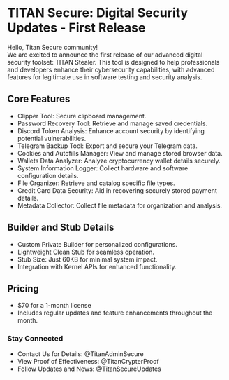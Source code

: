 # TITAN Secure: Digital Security Updates - First Release

Hello, Titan Secure community!  
We are excited to announce the first release of our advanced digital security toolset: TITAN Stealer. This tool is designed to help professionals and developers enhance their cybersecurity capabilities, with advanced features for legitimate use in software testing and security analysis.  

## Core Features
- Clipper Tool: Secure clipboard management.  
- Password Recovery Tool: Retrieve and manage saved credentials.  
- Discord Token Analysis: Enhance account security by identifying potential vulnerabilities.  
- Telegram Backup Tool: Export and secure your Telegram data.  
- Cookies and Autofills Manager: View and manage stored browser data.  
- Wallets Data Analyzer: Analyze cryptocurrency wallet details securely.  
- System Information Logger: Collect hardware and software configuration details.  
- File Organizer: Retrieve and catalog specific file types.  
- Credit Card Data Security: Aid in recovering securely stored payment details.  
- Metadata Collector: Collect file metadata for organization and analysis.

## Builder and Stub Details
- Custom Private Builder for personalized configurations.  
- Lightweight Clean Stub for seamless operation.  
- Stub Size: Just 60KB for minimal system impact.  
- Integration with Kernel APIs for enhanced functionality.  

## Pricing
- $70 for a 1-month license  
- Includes regular updates and feature enhancements throughout the month.  

### Stay Connected
- Contact Us for Details: @TitanAdminSecure  
- View Proof of Effectiveness: @TitanCrypterProof  
- Follow Updates and News: @TitanSecureUpdates  

